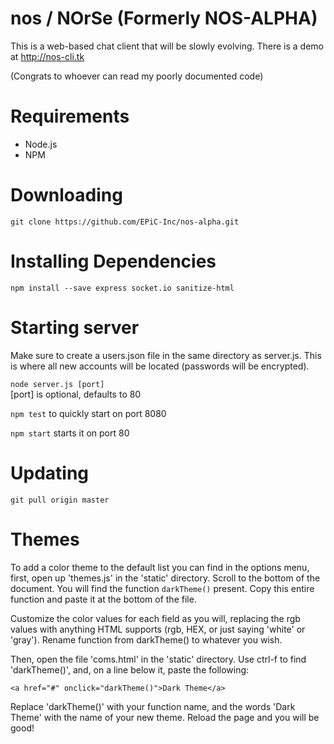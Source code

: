 # nos / NOrSe (Formerly NOS-ALPHA)

This is a web-based chat client that will be slowly evolving. There is a demo at http://nos-cli.tk

(Congrats to whoever can read my poorly documented code)


# Requirements
* Node.js
* NPM

# Downloading
`git clone https://github.com/EPiC-Inc/nos-alpha.git`

# Installing Dependencies
`npm install --save express socket.io sanitize-html`

# Starting server

Make sure to create a users.json file in the same directory as server.js. This is where all new accounts will be located (passwords will be encrypted).

`node server.js [port]`<br>
[port] is optional, defaults to 80

`npm test` to quickly start on port 8080

`npm start` starts it on port 80

# Updating
`git pull origin master`

# Themes

To add a color theme to the default list you can find in the options menu, first, open up 'themes.js' in the 'static' directory. Scroll to the bottom of the document. You will find the function `darkTheme()` present. Copy this entire function and paste it at the bottom of the file.

Customize the color values for each field as you will, replacing the rgb values with anything HTML supports (rgb, HEX, or just saying 'white' or 'gray'). Rename function from darkTheme() to whatever you wish.

Then, open the file 'coms.html' in the 'static' directory. Use ctrl-f to find 'darkTheme()', and, on a line below it, paste the following: 

`<a href="#" onclick="darkTheme()">Dark Theme</a>`

Replace 'darkTheme()' with your function name, and the words 'Dark Theme' with the name of your new theme. Reload the page and you will be good!
